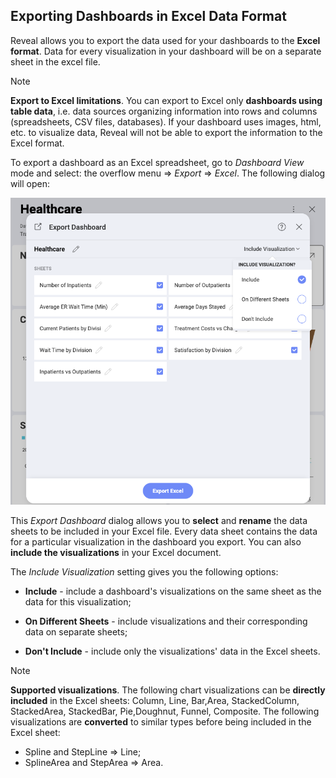 ## Exporting Dashboards in Excel Data Format

Reveal allows you to export the data used for your dashboards to the
**Excel format**. Data for every visualization in your dashboard will be
on a separate sheet in the excel file.

>[!NOTE]
> **Export to Excel limitations**. You can export to Excel only **dashboards using table data**, i.e. data sources organizing information into rows and columns (spreadsheets, CSV files, databases). If your dashboard uses images, html, etc. to visualize data, Reveal will not be able to export the information to the Excel format.

To export a dashboard as an Excel spreadsheet, go to *Dashboard View*
mode and select: the overflow menu ⇒ *Export* ⇒ *Excel*. The following
dialog will open:

![Settings for Excel spreadsheet in the Export Dashboard menu](images/export-settings-excel.png)

This *Export Dashboard* dialog allows you to **select** and **rename**
the data sheets to be included in your Excel file. Every data sheet
contains the data for a particular visualization in the dashboard you
export. You can also **include the visualizations** in your Excel
document.

The *Include Visualization* setting gives you the following options:

  - **Include** - include a dashboard's visualizations on the same sheet
    as the data for this visualization;

  - **On Different Sheets** - include visualizations and their
    corresponding data on separate sheets;

  - **Don't Include** - include only the visualizations' data in the
    Excel sheets.

>[!NOTE]
> **Supported visualizations**. The following chart visualizations can be **directly included** in the Excel sheets: Column, Line, Bar,Area, StackedColumn, StackedArea, StackedBar, Pie,Doughnut, Funnel, Composite. The following visualizations are **converted** to similar types before being included in the Excel sheet:
>  - Spline and StepLine ⇒ Line;
>  - SplineArea and StepArea ⇒ Area.
